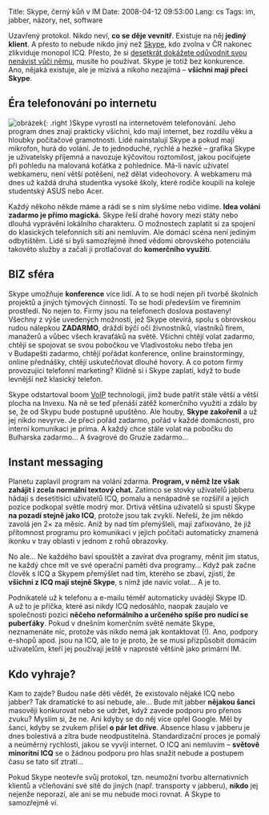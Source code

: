 Title: Skype, černý kůň v IM
Date: 2008-04-12 09:53:00
Lang: cs
Tags: im, jabber, názory, net, software

Uzavřený protokol. Nikdo neví, **co se děje vevnitř**. Existuje na něj **jediný klient**. A přesto to nebude nikdo jiný než [Skype](http://www.skype.com/intl/cs/), kdo zvolna v ČR nakonec zlikviduje monopol ICQ. Přesto, že si [desetkrát dokážete odůvodnit svou nenávist vůči němu](http://www.root.cz/clanky/10-duvodu-proc-nepouzivat-skype/), musíte ho používat. Skype je totiž bez konkurence. Ano, nějaká existuje, ale je mizivá a nikoho nezajímá – **všichni mají přeci Skype**.

## Éra telefonování po internetu

![obrázek]({static}/images/58.jpg){: .right }Skype vyrostl na internetovém telefonování. Jeho program dnes znají prakticky všichni, kdo mají internet, bez rozdílu věku a hloubky počítačové gramotnosti. Lidé nainstalují Skype a pokud mají mikrofon, hurá do volání. Je to jednoduché, rychlé a hezké – grafika Skype je uživatelsky příjemná a navozuje kýčovitou roztomilost, jakou pociťujete při pohledu na malovaná koťátka z pohlednice. Má-li navíc uživatel webkameru, není větší potěšení, než dělat videohovory. A webkameru má dnes už každá druhá studentka vysoké školy, které rodiče koupili na koleje studentský ASUS nebo Acer.

Každý někoho někde máme a rádi se s ním slyšíme nebo vidíme. **Idea volání zadarmo je přímo magická.** Skype řeší drahé hovory mezi státy nebo dlouhá vyprávění lokálního charakteru. O možnostech zaplatit si za spojení do klasických telefonních sítí ani nemluvím. Ale domácí scéna není jediným odbytištěm. Lidé si byli samozřejmě ihned vědomi obrovského potenciálu takovéto služby a začali ji protlačovat do **komerčního využití**.

## BIZ sféra

Skype umožňuje **konference** více lidí. A to se hodí nejen při tvorbě školních projektů a jiných týmových činností. To se hodí především ve firemním prostředí. No nejen to. Firmy jsou na telefonech doslova postaveny! Všechny z výše uvedených možností, jež Skype otevírá, spolu s obrovskou rudou nálepkou **ZADARMO**, dráždí býčí oči živnostníků, vlastníků firem, manažerů a vůbec všech kravaťáků na světě. Všichni chtějí volat zadarmo, chtějí se spojovat se svou pobočkou ve Vladivostoku nebo třeba jen v Budapešti zadarmo, chtějí pořádat konference, online brainstormingy, online přednášky, chtějí uskutečňovat dlouhé hovory. A co potom firmy provozující telefonní marketing? Klidně si i Skype zaplatí, když to bude levnější než klasický telefon.

Skype odstartoval boom [VoIP](http://cs.wikipedia.org/wiki/VoIP) technologií, jimž bude patřit stále větší a větší plocha na Invexu. Na ně se teď přenáší zátěž komerčního využití a zdálo by se, že od Skypu bude postupně upuštěno. Ale houby, **Skype zakořenil** a už jej nikdo nevyrve. Je přeci pořád zadarmo, pořád v každé domácnosti, pro interní komunikaci je prima. A každý chce stále volat na pobočku do Bulharska zadarmo… A švagrové do Gruzie zadarmo…

## Instant messaging

Planetu zaplavil program na volání zdarma. **Program, v němž lze však zahájit i zcela normální textový chat.** Zatímco se stovky uživatelů jabberu hádají s desetitisíci uživatelů ICQ, pomalu a nenápadně se rozšířil a jejich pozice podkopal světle modrý mor. Drtivá většina uživatelů si spustí Skype **na pozadí stejně jako ICQ**, protože jsou tak zvyklí. Neřeší, že jim někdo zavolá jen 2× za měsíc. Aniž by nad tím přemýšleli, mají zafixováno, že již přítomnost programu pro komunikaci v jejich počítači automaticky znamená ikonku v tray oblasti v jednom z rohů obrazovky.

No ale… Ne každého baví spouštět a zavírat dva programy, měnit jim status, ne každý chce mít ve své operační paměti dva programy… Když pak začne člověk s ICQ a Skypem přemýšlet nad tím, kterého se zbaví, zjistí, že **všichni z ICQ mají stejně Skype**, s nímž jde navíc volat… A je to.

Podnikatelé už k telefonu a e-mailu téměř automaticky uvádějí Skype ID. A už to je příčka, které asi nikdy ICQ nedosáhlo, naopak zaujalo ve společnosti pozici **něčeho neformálního a určeného spíše pro nudící se puberťáky**. Pokud v dnešním komerčním světě nemáte Skype, neznamenáte nic, protože vás nikdo nemá jak kontaktovat (!). Ano, podpory e-shopů apod. jsou na ICQ, ale to je proto, že se musí přizpůsobit domácím uživatelům, kteří jej používají ještě v naprosté většině jako primární IM.

## Kdo vyhraje?

Kam to zajde? Budou naše děti vědět, že existovalo nějaké ICQ nebo jabber? Tak dramatické to asi nebude, ale… Bude mít jabber **nějakou šanci** masověji konkurovat nebo se udržet, když zavede podporu pro přenos zvuku? Myslím si, že ne. Ani kdyby se do něj více opřel Google. Měl by šanci, kdyby se zvukem přišel **o pár let dříve**. Absence hlasu v jabberu je dnes bolestivá a zítra bude neodpustitelná. Standardizační proces je pomalý a neúměrný rychlosti, jakou se vyvíjí internet. O ICQ ani nemluvím – **světově minoritní ICQ** se o žádnou podporu pro hlas snažit nebude a postupem času se tato síť ztratí…

Pokud Skype neotevře svůj protokol, tzn. neumožní tvorbu alternativních klientů a včleňování své sítě do jiných (např. transporty v jabberu), **nikdo** jej nejenže neporazí, ale ani se mu nebude moci rovnat. A Skype to samozřejmě ví.

